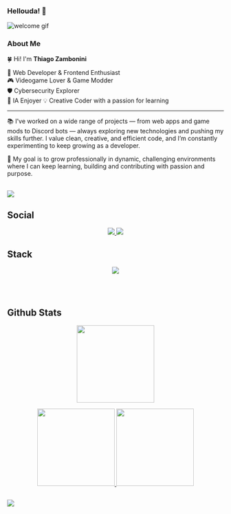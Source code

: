 ### Hellouda! 👋

<img src="https://user-images.githubusercontent.com/73097560/115834477-dbab4500-a447-11eb-908a-139a6edaec5c.gif" alt="welcome gif" />

### About Me

🍀 Hi! I'm **Thiago Zambonini**

🔰 Web Developer & Frontend Enthusiast  
🎮 Videogame Lover & Game Modder  
🛡️ Cybersecurity Explorer  
🚀 IA Enjoyer
💡 Creative Coder with a passion for learning

---

📚 I've worked on a wide range of projects — from web apps and game mods to Discord bots — always exploring new technologies and pushing my skills further. I value clean, creative, and efficient code, and I’m constantly experimenting to keep growing as a developer.

🚀 My goal is to grow professionally in dynamic, challenging environments where I can keep learning, building and contributing with passion and purpose.

</br>
<img src="https://user-images.githubusercontent.com/73097560/115834477-dbab4500-a447-11eb-908a-139a6edaec5c.gif">

## Social
<p align="center">
  <a href="https://www.linkedin.com/in/thiago-zambonini-2a279a239/">
    <img src="https://img.shields.io/badge/LinkedIn-570182?style=for-the-badge&labelColor=0D1117"/>
  </a>
   <a href="https://thiagozambonini.vercel.app">
    <img src="https://img.shields.io/badge/Portfolio-570182?style=for-the-badge&labelColor=0D1117"/>
  </a>
</p>

## Stack

<p align="center">
  <a href="https://skillicons.dev">
    <img src="https://skillicons.dev/icons?i=html,css,js,ts,nodejs,express,react,angular,mysql,postgres,mongodb,php,laravel,nestjs,java,notion,ps,figma,vscode,idea,git,github,vite,postman,npm,yarn&perline=9"/>
  </a>
</p>

</br>
</br>

## Github Stats 

<p align="center">
  <a href="https://github.com/remojs">
    <img height="180em" src="https://github-readme-streak-stats.herokuapp.com?user=Remojs&theme=shadow-purple"/>
  </a>
</p>

<p align="center">
  <a href="https://github.com/remojs">
    <img height="180em" src="https://github-readme-stats-eight-theta.vercel.app/api?username=remojs&show_icons=true&include_all_commits=true&count_private=true&theme=midnight-purple"/>
    <img height="180em" src="https://github-readme-stats-eight-theta.vercel.app/api/top-langs/?username=remojs&layout=compact&langs_count=8&theme=midnight-purple"/>
  </a>
</p>

##

<img src="https://user-images.githubusercontent.com/73097560/115834477-dbab4500-a447-11eb-908a-139a6edaec5c.gif">


